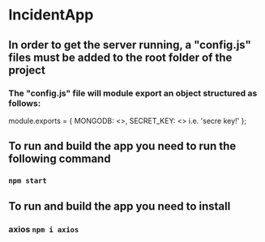 # IncidentApp

## In order to get the server running, a "config.js" files must be added to the root folder of the project

### The "config.js" file will module export an object structured as follows:
module.exports = {
  MONGODB: <<your conecction to the a mongoDB>>, 
  SECRET_KEY: <<any string>>  i.e. 'secre key!'
};

## To run and build the app you need to run the following command

### `npm start`


## To run and build the app you need to install

### axios `npm i axios`
